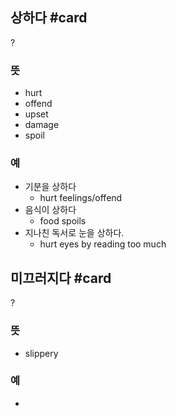 ## 상하다 #card
?
### 뜻
- hurt
- offend
- upset
- damage
- spoil
### 예
- 기분을 상하다
	- hurt feelings/offend
- 음식이 상하다
	- food spoils
- 지나친 독서로 눈을 상하다.
	- hurt eyes by reading too much
<!--SR:!2024-12-16,1,230-->

## 미끄러지다 #card
?
### 뜻
- slippery
### 예
-
<!--SR:!2024-12-18,3,250-->

